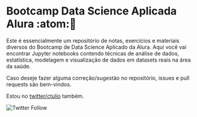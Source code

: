 # Bootcamp Data Science Aplicada Alura :atom::diving_mask:

Este é essencialmente um repositório de notas, exercícios e materiais diversos do Bootcamp de Data Science Aplicado da Alura.
Aqui você vai encontrar Jupyter notebooks contendo técnicas de análise de dados, estatística, modelagem e visualização de dados em datasets reais na área da saúde.


Caso deseje fazer alguma correção/sugestão no repositório, issues e pull requests são bem-vindos.

Estou no [twitter/ctulio](https://www.twitter.com/ctulio) também.

![Twitter Follow](https://img.shields.io/twitter/follow/ctulio?style=social)

